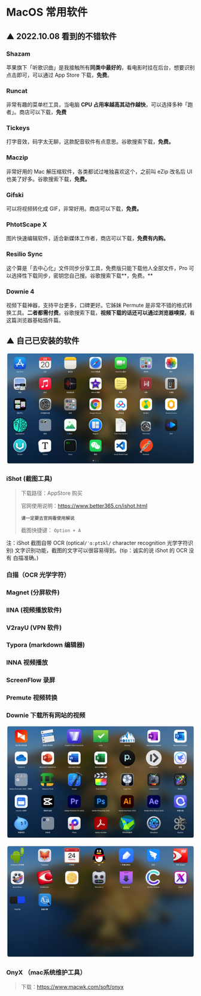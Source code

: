 # MacOS 常用软件



##  ▲ 2022.10.08 看到的不错软件

### **Shazam**

苹果旗下「听歌识曲」是我接触所有**同类中最好的**，看电影时挂在后台，想要识别点击即可，可以通过 App Store 下载，**免费**。

### Runcat

非常有趣的菜单栏工具，当电脑 **CPU 占用率越高其动作越快**，可以选择多种「跑者」。商店可以下载，**免费**

###  Tickeys

打字音效，码字太无聊，这款配音软件有点意思。谷歌搜索下载，**免费。**

### **Maczip**

非常好用的 Mac 解压缩软件，各类都试过唯独喜欢这个，之前叫 eZip 改名后 UI 也美了好多。谷歌搜索下载，**免费。**

### **Gifski**

可以将视频转化成 GIF，非常好用。商店可以下载，**免费。**

### **PhtotScape X**

图片快速编辑软件，适合新媒体工作者，商店可以下载，**免费有内购。**

### Resilio Sync

这个算是「去中心化」文件同步分享工具，免费版只能下载他人全部文件，Pro 可以选择性下载同步，密钥您自己搜。谷歌搜索下载**，免费。**

### **Downie 4**

视频下载神器，支持平台更多，口碑更好。它姊妹 Permute 是非常不错的格式转换工具。**二者都需付费**。谷歌搜索下载，**视频下载的话还可以通过浏览器嗅探**，看这篇浏览器基础插件篇。





## ▲ 自己已安装的软件



![image-20220320133020018](readme.assets/image-20220320133020018.png)

### iShot (截图工具)

> 下载路径：AppStore 购买
>
> 官网使用说明：https://www.better365.cn/ishot.html
>
> **`请一定要去官网看使用解说`**
>
> 截图快捷键： `Option + A`

注：iShot 截图自带 OCR (optical`/ˈɑːptɪkl/` character recognition 光学字符识别) 文字识别功能，截图的文字可以很容易得到。(tip：诚实的说 iShot 的 OCR 没有 白描准确。)

### 白描（OCR 光学字符）

### Magnet (分屏软件)

### IINA (视频播放软件)

### V2rayU (VPN 软件)

### Typora (markdown 编辑器)

### INNA 视频播放

### ScreenFlow 录屏

### Premute 视频转换

### Downie 下载所有网站的视频

![image-20220320133040062](readme.assets/image-20220320133040062.png)

![image-20220320133059664](readme.assets/image-20220320133059664.png)

### OnyX （mac系统维护工具）

>  下载：https://www.macwk.com/soft/onyx









